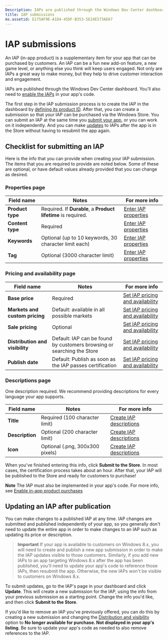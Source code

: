 ```yaml
---
Description: IAPs are published through the Windows Dev Center dashboard.
title: IAP submissions
ms.assetid: E175AF9E-A1D4-45DF-B353-5E24E573AE67
---
```


# IAP submissions


An IAP (in-app product) is a supplementary item for your app that can be purchased by customers. An IAP can be a fun new add-on feature, a new game level, or anything else you think will keep users engaged. Not only are IAPs a great way to make money, but they help to drive customer interaction and engagement.

IAPs are published through the Windows Dev Center dashboard. You'll also need to [enable the IAPs](https://msdn.microsoft.com/library/windows/apps/mt219684) in your app's code.

The first step in the IAP submission process is to create the IAP in the dashboard by [defining its product ID](set-your-iap-product-id.md). After that, you can create a submission so that your IAP can be purchased via the Windows Store. You can submit an IAP at the same time you [submit your app](app-submissions.md), or you can work on it independently. And you can make [updates](#updating-an-iap-after-submission) to IAPs after the app is in the Store without having to resubmit the app again.

## Checklist for submitting an IAP


Here is the info that you can provide when creating your IAP submission. The items that you are required to provide are noted below. Some of these are optional, or have default values already provided that you can change as desired.

### Properties page
| Field name                    | Notes                                       | For more info                                                             |
|-------------------------------|---------------------------------------------|---------------------------------------------------------------------------|
| **Product type**              | Required. If **Durable**, a **Product lifetime** is required. | [Enter IAP properties](enter-iap-properties.md)         |
| **Content type**              | Required                                    | [Enter IAP properties](enter-iap-properties.md)                           | 
| **Keywords**                  | Optional (up to 10 keywords, 30 character limit each) | [Enter IAP properties](enter-iap-properties.md)                 |
| **Tag**                       | Optional (3000 character limit)             | [Enter IAP properties](enter-iap-properties.md)                           |

### Pricing and availability page 
| Field name                    | Notes                                       | For more info                                                             |
|-------------------------------|---------------------------------------------|---------------------------------------------------------------------------|
| **Base price**                | Required                                    | [Set IAP pricing and availability](set-iap-pricing-and-availability.md)   |
| **Markets and custom pricing** | Default: available in all possible markets | [Set IAP pricing and availability](set-iap-pricing-and-availability.md)   |
| **Sale pricing**              | Optional                                    | [Set IAP pricing and availability](set-iap-pricing-and-availability.md)   |
| **Distribution and visibility** | Default: IAP can be found by customers browsing or searching the Store | [Set IAP pricing and availability](set-iap-pricing-and-availability.md) |
| **Publish date**              | Default: Publish as soon as the IAP passes certification | [Set IAP pricing and availability](set-iap-pricing-and-availability.md)   |

### Descriptions page
One description required. We recommend providing descriptions for every language your app supports.

| Field name                    | Notes                                       | For more info       |
|-------------------------------|---------------------------------------------|---------------------|
| **Title**                     | Required (100 character limit)              | [Create IAP descriptions](create-iap-descriptions.md)                     |
| **Description**               | Optional (200 character limit)              | [Create IAP descriptions](create-iap-descriptions.md)                     |
| **Icon**                      | Optional (.png, 300x300 pixels)             | [Create IAP descriptions](create-iap-descriptions.md)                     |

When you've finished entering this info, click **Submit to the Store**. In most cases, the certification process takes about an hour. After that, your IAP will be published to the Store and ready for customers to purchase!

**Note**  The IAP must also be implemented in your app's code. For more info, see [Enable in-app product purchases](https://msdn.microsoft.com/library/windows/apps/mt219684)


## Updating an IAP after publication


You can make changes to a published IAP at any time. IAP changes are submitted and published independently of your app, so you generally don't need to update the entire app in order to make changes to an IAP such as updating its price or description.

> **Important**  If your app is available to customers on Windows 8.x, you will need to create and publish a new app submission in order to make the IAP updates visible to those customers. Similarly, if you add new IAPs to an app targeting Windows 8.x after the app has been published, you'll need to update your app's code to reference those IAPs, then resubmit the app. Otherwise, the new IAPs won't be visible to customers on Windows 8.x.

To submit updates, go to the IAP's page in your dashboard and click **Update**. This will create a new submission for the IAP, using the info from your previous submission as a starting point. Change the info you'd like, and then click **Submit to the Store**.

If you'd like to remove an IAP you've previously offered, you can do this by creating a new submission and changing the [Distribution and visibility](set-iap-pricing-and-availability.md) option to **No longer available for purchase. Not displayed in your app's listing**. Be sure to update your app's code as needed to also remove references to the IAP.



<!--HONumber=May16_HO4-->


